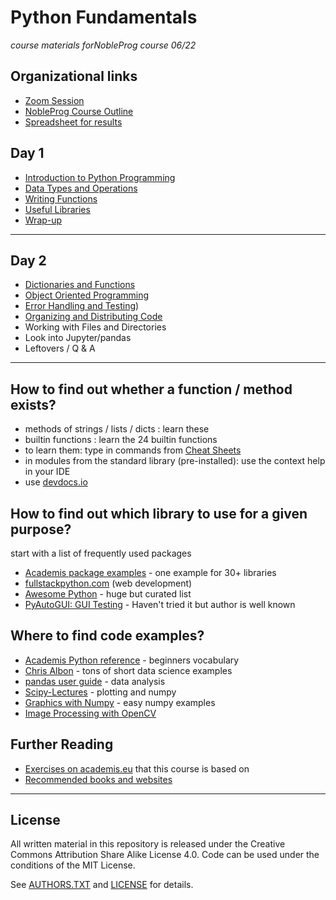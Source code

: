 # Python Fundamentals

*course materials forNobleProg course 06/22*

## Organizational links

* [Zoom Session](https://us06web.zoom.us/j/82013751524?pwd=SVJ0MDhwZmdRWkFMM2JJaW1JU0J3Zz09)
* [NobleProg Course Outline](https://www.nobleprog.ro/en/cc/pyprfu/)
* [Spreadsheet for results](https://docs.google.com/spreadsheets/d/1Q9s-KTkw8_HvkJZO_hcMXw01m9w9HVGGBaAU8oZ4gsM/edit?usp=sharing)

## Day 1

* [Introduction to Python Programming](getting_started/README.md)
* [Data Types and Operations](data_structures/README.md)
* [Writing Functions](writing_functions/README.md)
* [Useful Libraries](useful_libraries/README.md)
* [Wrap-up](https://app.funretrospectives.com/agendas/-N3uScD1g9VIZGBmareX)

----

## Day 2

* [Dictionaries and Functions](dict_func.md)
* [Object Oriented Programming](snake_game/README.md)
* [Error Handling and Testing](snake_game/README.md))
* [Organizing and Distributing Code](snake_game/README.md)
* Working with Files and Directories
* Look into Jupyter/pandas
* Leftovers / Q & A

----

## How to find out whether a function / method exists?

* methods of strings / lists / dicts : learn these
* builtin functions : learn the 24 builtin functions
* to learn them: type in commands from [Cheat Sheets](cheat_sheets/)
* in modules from the standard library (pre-installed): use the context help in your IDE
* use [devdocs.io](devdocs.io/)

## How to find out which library to use for a given purpose?

start with a list of frequently used packages

* [Academis package examples](https://www.academis.eu/python_packages) - one example for 30+ libraries
* [fullstackpython.com](https://www.fullstackpython.com/) (web development)
* [Awesome Python](https://github.com/vinta/awesome-python) - huge but curated list
* [PyAutoGUI: GUI Testing](https://github.com/asweigart/pyautogui) - Haven't tried it but author is well known

## Where to find code examples?

* [Academis Python reference](https://www.academis.eu/python_reference) - beginners vocabulary
* [Chris Albon](https://chrisalbon.com/) - tons of short data science examples
* [pandas user guide](https://pandas.pydata.org/docs/) - data analysis
* [Scipy-Lectures](https://scipy-lectures.org/) - plotting and numpy
* [Graphics with Numpy](https://www.academis.eu/numpy_graphics) - easy numpy examples
* [Image Processing with OpenCV](https://docs.opencv.org/3.0-beta/doc/py_tutorials/py_tutorials.html)

## Further Reading

* [Exercises on academis.eu](https://www.academis.eu) that this course is based on
* [Recommended books and websites](https://www.academis.eu/posts/python_basics/appendix/links.md)

----

## License

All written material in this repository is released under the Creative Commons Attribution Share Alike License 4.0.
Code can be used under the conditions of the MIT License.

See [AUTHORS.TXT](AUTHORS.TXT) and [LICENSE](LICENSE) for details.
